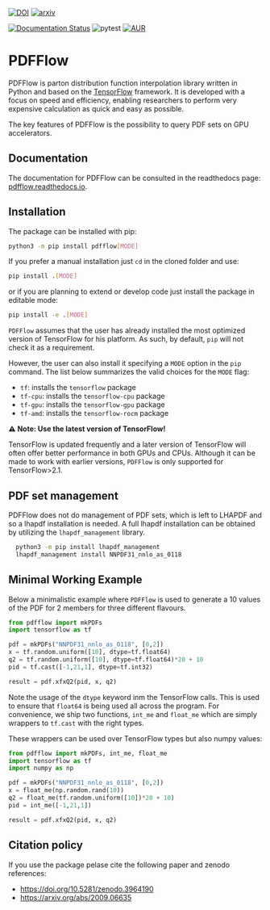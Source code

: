 [![DOI](https://zenodo.org/badge/238731330.svg)](https://zenodo.org/badge/latestdoi/238731330)
[![arxiv](https://img.shields.io/badge/arXiv-hep--ph%2F2009.06635-%23B31B1B.svg)](https://arxiv.org/abs/2009.06635)

[![Documentation Status](https://readthedocs.org/projects/pdfflow/badge/?version=stable)](https://pdfflow.readthedocs.io/en/latest/?badge=stable)
![pytest](https://github.com/N3PDF/pdfflow/workflows/pytest/badge.svg)
[![AUR](https://img.shields.io/aur/version/python-pdfflow)](https://aur.archlinux.org/packages/python-pdfflow)

# PDFFlow

PDFFlow is parton distribution function interpolation library written in Python and based on the [TensorFlow](https://www.tensorflow.org/) framework. It is developed with a focus on speed and efficiency, enabling researchers to perform very expensive calculation as quick and easy as possible.

The key features of PDFFlow is the possibility to query PDF sets on GPU accelerators.

## Documentation

The documentation for PDFFlow can be consulted in the readthedocs page: [pdfflow.readthedocs.io](https://pdfflow.readthedocs.io/en/latest).

## Installation

The package can be installed with pip:

```bash
python3 -m pip install pdfflow[MODE]
```

If you prefer a manual installation just `cd` in the cloned folder and use:

```bash
pip install .[MODE]
```

or if you are planning to extend or develop code just install the package in
editable mode:

```bash
pip install -e .[MODE]
```

`PDFFlow` assumes that the user has already installed the most optimized version
of TensorFlow for his platform. As such, by default, `pip` will not check it as
a requirement.

However, the user can also install it specifying a `MODE` option in the
`pip` command. The list below summarizes the valid choices for the `MODE` flag:

- `tf`: installs the `tensorflow` package
- `tf-cpu`: installs the `tensorflow-cpu` package
- `tf-gpu`: installs the `tensorflow-gpu` package
- `tf-amd`: installs the `tensorflow-rocm` package

**⚠ Note: Use the latest version of TensorFlow!**

TensorFlow is updated frequently and a later version of TensorFlow will often
offer better performance in both GPUs and CPUs.
Although it can be made to work with earlier versions, `PDFFlow` is only
supported for TensorFlow>2.1.

## PDF set management

PDFFlow does not do management of PDF sets, which is left to LHAPDF and so a lhapdf installation is needed.
A full lhapdf installation can be obtained by utilizing the `lhapdf_management` library.

```bash
  python3 -m pip install lhapdf_management
  lhapdf_management install NNPDF31_nnlo_as_0118
```

## Minimal Working Example

Below a minimalistic example where `PDFFlow` is used to generate a 10 values of the PDF
for 2 members for three different flavours.

```python
from pdfflow import mkPDFs
import tensorflow as tf

pdf = mkPDFs("NNPDF31_nnlo_as_0118", [0,2])
x = tf.random.uniform([10], dtype=tf.float64)
q2 = tf.random.uniform([10], dtype=tf.float64)*20 + 10
pid = tf.cast([-1,21,1], dtype=tf.int32)

result = pdf.xfxQ2(pid, x, q2)
```

Note the usage of the `dtype` keyword inm the TensorFlow calls.
This is used to ensure that `float64` is being used all across the program.
For convenience, we ship two functions, `int_me` and `float_me` which are simply
wrappers to `tf.cast` with the right types.

These wrappers can be used over TensorFlow types but also numpy values:

```python
from pdfflow import mkPDFs, int_me, float_me
import tensorflow as tf
import numpy as np

pdf = mkPDFs("NNPDF31_nnlo_as_0118", [0,2])
x = float_me(np.random.rand(10))
q2 = float_me(tf.random.uniform([10])*20 + 10)
pid = int_me([-1,21,1])

result = pdf.xfxQ2(pid, x, q2)
```

## Citation policy

If you use the package pelase cite the following paper and zenodo references:

- https://doi.org/10.5281/zenodo.3964190
- https://arxiv.org/abs/2009.06635
